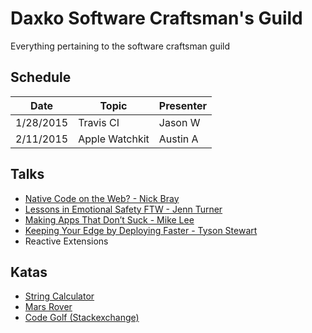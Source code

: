 Daxko Software Craftsman's Guild
=====

Everything pertaining to the software craftsman guild

## Schedule

| Date       | Topic                     | Presenter |
| ---------- | ------------------------- | --------- |
| 1/28/2015  | Travis CI | Jason W |
| 2/11/2015  | Apple Watchkit | Austin A |

## Talks

* [Native Code on the Web? - Nick Bray](http://www.youtube.com/watch?v=-xNZYr40QOk)
* [Lessons in Emotional Safety FTW - Jenn Turner](http://www.youtube.com/watch?v=0_mgp_VWIe0)
* [Making Apps That Don’t Suck - Mike Lee](http://www.infoq.com/presentations/Making-Apps-That-Dont-Suck)
* [Keeping Your Edge by Deploying Faster - Tyson Stewart](https://www.youtube.com/watch?v=G4HaewmJlZc)
* Reactive Extensions

## Katas

* [String Calculator](http://osherove.com/tdd-kata-1/)
* [Mars Rover](http://dallashackclub.com/rover)
* [Code Golf (Stackexchange)](http://codegolf.stackexchange.com/)
